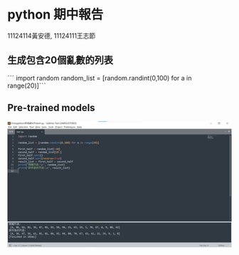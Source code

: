 # python 期中報告   
11124114黃安德,  11124111王志節
## 生成包含20個亂數的列表
ˊˊˊ
import random
random_list = [random.randint(0,100) for a in range(20)]ˋˋˋ

## Pre-trained models
![Example Images](test實作.jpg)






